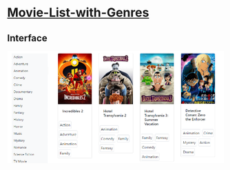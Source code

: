 # [Movie-List-with-Genres](https://william0832.github.io/Movie-List-with-Genres/)
## Interface
![image](https://raw.githubusercontent.com/William0832/Movie-List-with-Genres/master/interface%20.PNG)
